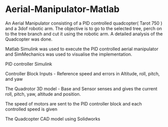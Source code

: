 # Aerial-Manipulator-Matlab
An Aerial Manipulator consisting of a PID controlled quadcopter( Tarot 750 ) and a 3dof robotic arm. The objective is to go to the selected tree, perch on to the tree branch and cut it using the robotic arm. A detailed analysis of the Quadcopter was done. 

Matlab Simulink was used to execute the PID controlled aerial manipulator and SimMechanics was used to visualise the implementation.

PID controller Simulink


Controller Block 
Inputs -  Reference speed and errors in Altitude, roll, pitch, and yaw


The Quadrotor 3D model - Base and Sensor senses and gives the current roll, pitch, yaw, altitude and position. 

The speed of motors are sent to the PID controller block and each controlled speed is given


The Quadcopter CAD model using Solidworks


